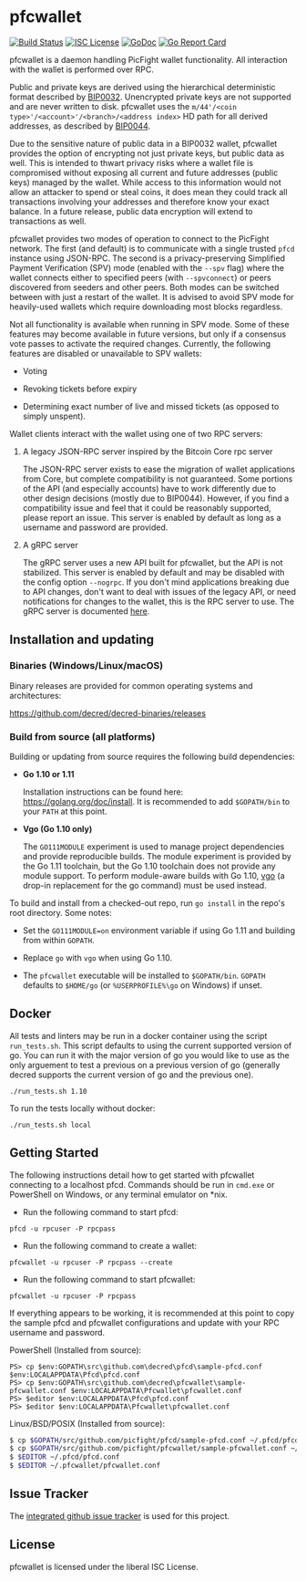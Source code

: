 pfcwallet
=========

[![Build Status](https://travis-ci.org/picfight/pfcwallet.png?branch=master)](https://travis-ci.org/picfight/pfcwallet)
[![ISC License](http://img.shields.io/badge/license-ISC-blue.svg)](http://copyfree.org)
[![GoDoc](https://img.shields.io/badge/godoc-reference-blue.svg)](http://godoc.org/github.com/picfight/pfcwallet)
[![Go Report Card](https://goreportcard.com/badge/github.com/picfight/pfcwallet)](https://goreportcard.com/report/github.com/picfight/pfcwallet)

pfcwallet is a daemon handling PicFight wallet functionality.  All interaction
with the wallet is performed over RPC.

Public and private keys are derived using the hierarchical
deterministic format described by
[BIP0032](https://github.com/bitcoin/bips/blob/master/bip-0032.mediawiki).
Unencrypted private keys are not supported and are never written to
disk.  pfcwallet uses the
`m/44'/<coin type>'/<account>'/<branch>/<address index>`
HD path for all derived addresses, as described by
[BIP0044](https://github.com/bitcoin/bips/blob/master/bip-0044.mediawiki).

Due to the sensitive nature of public data in a BIP0032 wallet,
pfcwallet provides the option of encrypting not just private keys, but
public data as well.  This is intended to thwart privacy risks where a
wallet file is compromised without exposing all current and future
addresses (public keys) managed by the wallet. While access to this
information would not allow an attacker to spend or steal coins, it
does mean they could track all transactions involving your addresses
and therefore know your exact balance.  In a future release, public data
encryption will extend to transactions as well.

pfcwallet provides two modes of operation to connect to the PicFight
network.  The first (and default) is to communicate with a single
trusted `pfcd` instance using JSON-RPC.  The second is a
privacy-preserving Simplified Payment Verification (SPV) mode (enabled
with the `--spv` flag) where the wallet connects either to specified
peers (with `--spvconnect`) or peers discovered from seeders and other
peers. Both modes can be switched between with just a restart of the
wallet.  It is advised to avoid SPV mode for heavily-used wallets
which require downloading most blocks regardless.

Not all functionality is available when running in SPV mode.  Some of
these features may become available in future versions, but only if a
consensus vote passes to activate the required changes.  Currently,
the following features are disabled or unavailable to SPV wallets:

  * Voting

  * Revoking tickets before expiry

  * Determining exact number of live and missed tickets (as opposed to
    simply unspent).

Wallet clients interact with the wallet using one of two RPC servers:

  1. A legacy JSON-RPC server inspired by the Bitcoin Core rpc server

     The JSON-RPC server exists to ease the migration of wallet applications
     from Core, but complete compatibility is not guaranteed.  Some portions of
     the API (and especially accounts) have to work differently due to other
     design decisions (mostly due to BIP0044).  However, if you find a
     compatibility issue and feel that it could be reasonably supported, please
     report an issue.  This server is enabled by default as long as a username
     and password are provided.

  2. A gRPC server

     The gRPC server uses a new API built for pfcwallet, but the API is not
     stabilized.  This server is enabled by default and may be disabled with
     the config option `--nogrpc`.  If you don't mind applications breaking
     due to API changes, don't want to deal with issues of the legacy API, or
     need notifications for changes to the wallet, this is the RPC server to
     use. The gRPC server is documented [here](./rpc/documentation/README.md).

## Installation and updating

### Binaries (Windows/Linux/macOS)

Binary releases are provided for common operating systems and architectures:

https://github.com/decred/decred-binaries/releases

### Build from source (all platforms)

Building or updating from source requires the following build dependencies:

- **Go 1.10 or 1.11**

  Installation instructions can be found here: https://golang.org/doc/install.
  It is recommended to add `$GOPATH/bin` to your `PATH` at this point.

- **Vgo (Go 1.10 only)**

  The `GO111MODULE` experiment is used to manage project dependencies and
  provide reproducible builds.  The module experiment is provided by the Go 1.11
  toolchain, but the Go 1.10 toolchain does not provide any module support.  To
  perform module-aware builds with Go 1.10,
  [vgo](https://godoc.org/golang.org/x/vgo) (a drop-in replacement for the go
  command) must be used instead.

To build and install from a checked-out repo, run `go install` in the repo's
root directory.  Some notes:

* Set the `GO111MODULE=on` environment variable if using Go 1.11 and building
  from within `GOPATH`.

* Replace `go` with `vgo` when using Go 1.10.

* The `pfcwallet` executable will be installed to `$GOPATH/bin`.  `GOPATH`
  defaults to `$HOME/go` (or `%USERPROFILE%\go` on Windows) if unset.

## Docker

All tests and linters may be run in a docker container using the script
`run_tests.sh`.  This script defaults to using the current supported version of
go.  You can run it with the major version of go you would like to use as the
only arguement to test a previous on a previous version of go (generally decred
supports the current version of go and the previous one).

```
./run_tests.sh 1.10
```

To run the tests locally without docker:

```
./run_tests.sh local
```

## Getting Started

The following instructions detail how to get started with pfcwallet connecting
to a localhost pfcd.  Commands should be run in `cmd.exe` or PowerShell on
Windows, or any terminal emulator on *nix.

- Run the following command to start pfcd:

```
pfcd -u rpcuser -P rpcpass
```

- Run the following command to create a wallet:

```
pfcwallet -u rpcuser -P rpcpass --create
```

- Run the following command to start pfcwallet:

```
pfcwallet -u rpcuser -P rpcpass
```

If everything appears to be working, it is recommended at this point to
copy the sample pfcd and pfcwallet configurations and update with your
RPC username and password.

PowerShell (Installed from source):
```
PS> cp $env:GOPATH\src\github.com\decred\pfcd\sample-pfcd.conf $env:LOCALAPPDATA\Pfcd\pfcd.conf
PS> cp $env:GOPATH\src\github.com\decred\pfcwallet\sample-pfcwallet.conf $env:LOCALAPPDATA\Pfcwallet\pfcwallet.conf
PS> $editor $env:LOCALAPPDATA\Pfcd\pfcd.conf
PS> $editor $env:LOCALAPPDATA\Pfcwallet\pfcwallet.conf
```

Linux/BSD/POSIX (Installed from source):
```bash
$ cp $GOPATH/src/github.com/picfight/pfcd/sample-pfcd.conf ~/.pfcd/pfcd.conf
$ cp $GOPATH/src/github.com/picfight/pfcwallet/sample-pfcwallet.conf ~/.pfcwallet/pfcwallet.conf
$ $EDITOR ~/.pfcd/pfcd.conf
$ $EDITOR ~/.pfcwallet/pfcwallet.conf
```

## Issue Tracker

The [integrated github issue tracker](https://github.com/picfight/pfcwallet/issues)
is used for this project.

## License

pfcwallet is licensed under the liberal ISC License.
